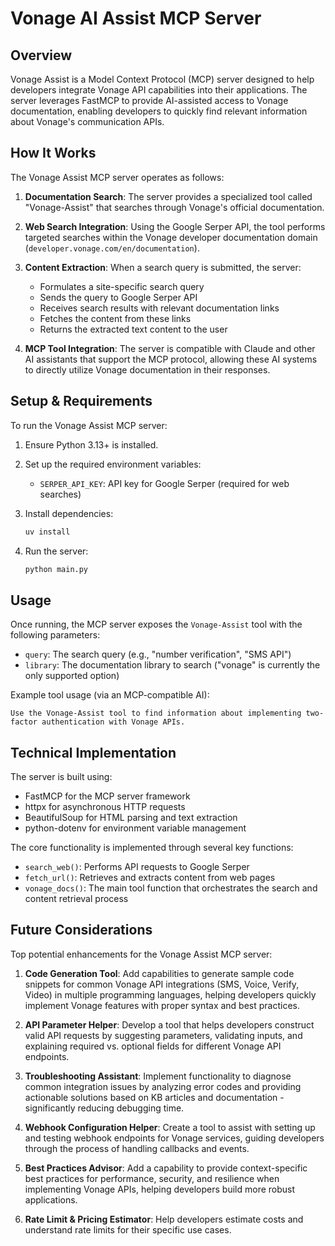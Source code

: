 # Vonage AI Assist MCP Server

## Overview

Vonage Assist is a Model Context Protocol (MCP) server designed to help developers integrate Vonage API capabilities into their applications. The server leverages FastMCP to provide AI-assisted access to Vonage documentation, enabling developers to quickly find relevant information about Vonage's communication APIs.

## How It Works

The Vonage Assist MCP server operates as follows:

1. **Documentation Search**: The server provides a specialized tool called "Vonage-Assist" that searches through Vonage's official documentation.

2. **Web Search Integration**: Using the Google Serper API, the tool performs targeted searches within the Vonage developer documentation domain (`developer.vonage.com/en/documentation`).

3. **Content Extraction**: When a search query is submitted, the server:
   - Formulates a site-specific search query
   - Sends the query to Google Serper API
   - Receives search results with relevant documentation links
   - Fetches the content from these links
   - Returns the extracted text content to the user

4. **MCP Tool Integration**: The server is compatible with Claude and other AI assistants that support the MCP protocol, allowing these AI systems to directly utilize Vonage documentation in their responses.

## Setup & Requirements

To run the Vonage Assist MCP server:

1. Ensure Python 3.13+ is installed.

2. Set up the required environment variables:
   - `SERPER_API_KEY`: API key for Google Serper (required for web searches)

3. Install dependencies:
   ```bash
   uv install
   ```

4. Run the server:
   ```bash
   python main.py
   ```

## Usage

Once running, the MCP server exposes the `Vonage-Assist` tool with the following parameters:

- `query`: The search query (e.g., "number verification", "SMS API")
- `library`: The documentation library to search ("vonage" is currently the only supported option)

Example tool usage (via an MCP-compatible AI):
```
Use the Vonage-Assist tool to find information about implementing two-factor authentication with Vonage APIs.
```

## Technical Implementation

The server is built using:
- FastMCP for the MCP server framework
- httpx for asynchronous HTTP requests
- BeautifulSoup for HTML parsing and text extraction
- python-dotenv for environment variable management

The core functionality is implemented through several key functions:
- `search_web()`: Performs API requests to Google Serper
- `fetch_url()`: Retrieves and extracts content from web pages
- `vonage_docs()`: The main tool function that orchestrates the search and content retrieval process

## Future Considerations

Top potential enhancements for the Vonage Assist MCP server:

1. **Code Generation Tool**: Add capabilities to generate sample code snippets for common Vonage API integrations (SMS, Voice, Verify, Video) in multiple programming languages, helping developers quickly implement Vonage features with proper syntax and best practices.

2. **API Parameter Helper**: Develop a tool that helps developers construct valid API requests by suggesting parameters, validating inputs, and explaining required vs. optional fields for different Vonage API endpoints.

3. **Troubleshooting Assistant**: Implement functionality to diagnose common integration issues by analyzing error codes and providing actionable solutions based on KB articles and documentation - significantly reducing debugging time.

4. **Webhook Configuration Helper**: Create a tool to assist with setting up and testing webhook endpoints for Vonage services, guiding developers through the process of handling callbacks and events.

5. **Best Practices Advisor**: Add a capability to provide context-specific best practices for performance, security, and resilience when implementing Vonage APIs, helping developers build more robust applications.

6. **Rate Limit & Pricing Estimator**: Help developers estimate costs and understand rate limits for their specific use cases.
